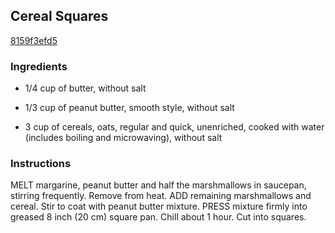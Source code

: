 ## Cereal Squares

[8159f3efd5](http://www.kraftrecipes.com/recipes/cereal-squares-85038.aspx)

### Ingredients

 - 1/4 cup of butter, without salt

 - 1/3 cup of peanut butter, smooth style, without salt

 - 3 cup of cereals, oats, regular and quick, unenriched, cooked with water (includes boiling and microwaving), without salt

### Instructions

MELT margarine, peanut butter and half the marshmallows in saucepan, stirring frequently. Remove from heat. ADD remaining marshmallows and cereal. Stir to coat with peanut butter mixture. PRESS mixture firmly into greased 8 inch (20 cm) square pan. Chill about 1 hour. Cut into squares.